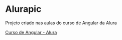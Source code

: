 # Alurapic

Projeto criado nas aulas do curso de Angular da Alura

[Curso de Angular - Alura](https://www.alura.com.br/carreira-angular)

